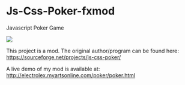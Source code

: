 # Js-Css-Poker-fxmod
Javascript Poker Game

<img src="https://imgur.com/LjZSGSA">

This project is a mod. The original author/program can be found here: https://sourceforge.net/projects/js-css-poker/

A live demo of my mod is available at: http://electrolex.myartsonline.com/poker/poker.html
